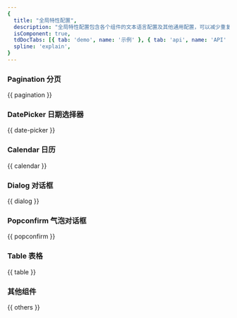 ```yaml
---
{
  title: "全局特性配置",
  description: "全局特性配置包含各个组件的文本语言配置及其他通用配置，可以减少重复的通用配置。",
  isComponent: true,
  tdDocTabs: [{ tab: 'demo', name: '示例' }, { tab: 'api', name: 'API' }],
  spline: 'explain',
}
---
```


### Pagination 分页

{{ pagination }}

### DatePicker 日期选择器

{{ date-picker }}

### Calendar 日历

{{ calendar }}

### Dialog 对话框

{{ dialog }}

### Popconfirm 气泡对话框

{{ popconfirm }}

### Table 表格

{{ table }}

### 其他组件

{{ others }}
